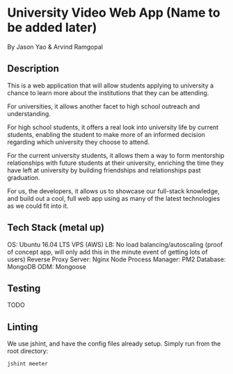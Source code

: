 # University Video Web App (Name to be added later)
By Jason Yao & Arvind Ramgopal

## Description
This is a web application that will allow students
applying to university a chance to learn more about
the institutions that they can be attending.

For universities, it allows another facet to high
school outreach and understanding.

For high school students, it offers a real look
into university life by current students, enabling
the student to make more of an informed decision
regarding which university they choose to attend.

For the current university students, it allows
them a way to form mentorship relationships
with future students at their university,
enriching the time they have left at university
by building friendships and relationships
past graduation.

For us, the developers, it allows us to showcase
our full-stack knowledge, and build out a cool,
full web app using as many of the latest technologies
as we could fit into it.

## Tech Stack (metal up)
OS:                   Ubuntu 16.04 LTS VPS (AWS)
LB:                   No load balancing/autoscaling (proof of concept app, will only add this in the minute event of getting lots of users)
Reverse Proxy Server: Nginx
Node Process Manager: PM2
Database:             MongoDB
ODM:                  Mongoose

## Testing
TODO

## Linting
We use jshint, and have the config files already setup.
Simply run from the root directory:
```sh
jshint meeter
```
